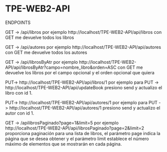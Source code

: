 # TPE-WEB2-API

ENDPOINTS

GET -> /api/libros
por ejemplo http://localhost/TPE-WEB2-API/api/libros con GET me devuelve todos los libros

GET -> /api/autores
por ejemplo http://localhost/TPE-WEB2-API/api/autores con GET me devuelve todos los autores

GET -> /api/librosByAtr
por ejemplo http://localhost/TPE-WEB2-API/api/librosByAtr?campo=nombre_libro&orden=ASC con GET me devuelve los libros por el campo opcional y el orden opcional que quiera

PUT-> http://localhost/TPE-WEB2-API/api/libros/1 
por ejemplo para PUT -> http://localhost/TPE-WEB2-API/api/updateBook presiono send y actualizo el libro con id 1.

PUT-> http://localhost/TPE-WEB2-API/api/autores/1 
por ejemplo para PUT -> http://localhost/TPE-WEB2-API/api/autores/1 presiono send y actualizo el autor con id 1.

GET -> /apilibrosPaginado?page=1&limit=5
por ejemplo http://localhost/TPE-WEB2-API/api/librosPaginado?page=2&limit=2 proporciona paginación para una lista de libros, el parámetro page indica la página que se desea obtener y el parámetro limit establece el número máximo de elementos que se mostrarán en cada página.